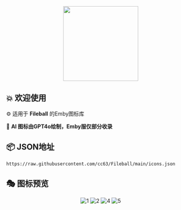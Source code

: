 <div align="center">
 <img src="https://raw.githubusercontent.com/cc63/Fileball/main/Fileball.png" width="200">
</div>

## 💥 欢迎使用

⚙️ 适用于 **Fileball** 的Emby图标库

📝 **AI 图标由GPT4o绘制，Emby服仅部分收录**


## 📦 **JSON地址**

```
https://raw.githubusercontent.com/cc63/Fileball/main/icons.json
```

## 🎭 图标预览
<div align="center">

![1](https://raw.githubusercontent.com/cc63/Fileball/main/icons/MisakaF.png)
![2](https://raw.githubusercontent.com/cc63/Fileball/main/icons/Magpie.png)
![4](https://raw.githubusercontent.com/cc63/Fileball/main/icons/GUGU.png)
![5](https://raw.githubusercontent.com/cc63/Fileball/main/icons/BDD.png)


</div>
